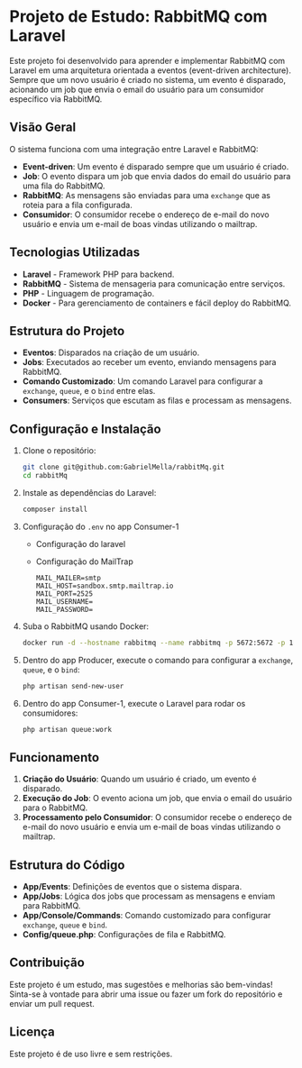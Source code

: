 # Projeto de Estudo: RabbitMQ com Laravel

Este projeto foi desenvolvido para aprender e implementar RabbitMQ com Laravel em uma arquitetura orientada a eventos (event-driven architecture). Sempre que um novo usuário é criado no sistema, um evento é disparado, acionando um job que envia o email do usuário para um consumidor específico via RabbitMQ.

## Visão Geral

O sistema funciona com uma integração entre Laravel e RabbitMQ:
- **Event-driven**: Um evento é disparado sempre que um usuário é criado.
- **Job**: O evento dispara um job que envia dados do email do usuário para uma fila do RabbitMQ.
- **RabbitMQ**: As mensagens são enviadas para uma `exchange` que as roteia para a fila configurada.
- **Consumidor**: O consumidor recebe o endereço de e-mail do novo usuário e envia um e-mail de boas vindas utilizando o mailtrap.

## Tecnologias Utilizadas

- **Laravel** - Framework PHP para backend.
- **RabbitMQ** - Sistema de mensageria para comunicação entre serviços.
- **PHP** - Linguagem de programação.
- **Docker** - Para gerenciamento de containers e fácil deploy do RabbitMQ.

## Estrutura do Projeto

- **Eventos**: Disparados na criação de um usuário.
- **Jobs**: Executados ao receber um evento, enviando mensagens para RabbitMQ.
- **Comando Customizado**: Um comando Laravel para configurar a `exchange`, `queue`, e o `bind` entre elas.
- **Consumers**: Serviços que escutam as filas e processam as mensagens.

## Configuração e Instalação

1. Clone o repositório:

    ```bash
    git clone git@github.com:GabrielMella/rabbitMq.git
    cd rabbitMq
    ```

2. Instale as dependências do Laravel:

    ```bash
    composer install
    ```

3. Configuração do `.env` no app Consumer-1

    - Configuração do laravel
    - Configuração do MailTrap
    
      ```env
      MAIL_MAILER=smtp
      MAIL_HOST=sandbox.smtp.mailtrap.io
      MAIL_PORT=2525
      MAIL_USERNAME=
      MAIL_PASSWORD=
      ```

4. Suba o RabbitMQ usando Docker:

    ```bash
    docker run -d --hostname rabbitmq --name rabbitmq -p 5672:5672 -p 15672:15672 rabbitmq:3-management
    ```

5. Dentro do app Producer, execute o comando para configurar a `exchange`, `queue`, e o `bind`:

    ```bash
    php artisan send-new-user
    ```

6. Dentro do app Consumer-1, execute o Laravel para rodar os consumidores:

    ```bash
    php artisan queue:work
    ```

## Funcionamento

1. **Criação do Usuário**: Quando um usuário é criado, um evento é disparado.
2. **Execução do Job**: O evento aciona um job, que envia o email do usuário para o RabbitMQ.
3. **Processamento pelo Consumidor**: O consumidor recebe o endereço de e-mail do novo usuário e envia um e-mail de boas vindas utilizando o mailtrap.

## Estrutura do Código

- **App/Events**: Definições de eventos que o sistema dispara.
- **App/Jobs**: Lógica dos jobs que processam as mensagens e enviam para RabbitMQ.
- **App/Console/Commands**: Comando customizado para configurar `exchange`, `queue` e `bind`.
- **Config/queue.php**: Configurações de fila e RabbitMQ.

## Contribuição

Este projeto é um estudo, mas sugestões e melhorias são bem-vindas! Sinta-se à vontade para abrir uma issue ou fazer um fork do repositório e enviar um pull request.

## Licença

Este projeto é de uso livre e sem restrições.
